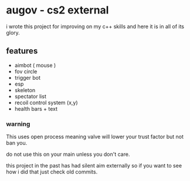 
# augov - cs2 external

i wrote this project for improving on my c++ skills and here it is in all of its glory.

## features

- aimbot ( mouse )
- fov circle
- trigger bot
- esp
- skeleton
- spectator list
- recoil control system (x,y)
- health bars + text

### warning

This uses open process meaning valve will lower your trust factor but not ban you.

do not use this on your main unless you don't care.

this project in the past has had silent aim externally so if you want to see how i did that just check old commits.
